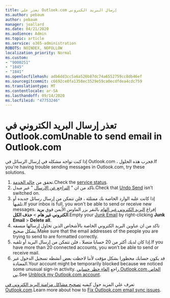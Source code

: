 ```yaml
---
title: تعذر علي Outlook.com إرسال البريد الكتروني
ms.author: pebaum
author: pebaum
manager: joallard
ms.date: 04/21/2020
ms.audience: Admin
ms.topic: article
ms.service: o365-administration
ROBOTS: NOINDEX, NOFOLLOW
localization_priority: Normal
ms.custom:
- "9000251"
- "1845"
- "1841"
ms.openlocfilehash: adb6dd3cc5a6a526b87dc74a6552759cc8db46ef
ms.sourcegitcommit: c6692ce0fa1358ec3529e59ca0ecdfdea4cdc759
ms.translationtype: MT
ms.contentlocale: ar-SA
ms.lasthandoff: 09/14/2020
ms.locfileid: "47753246"
---
```

# <a name="unable-to-send-email-in-outlookcom"></a><span data-ttu-id="ac068-102">تعذر إرسال البريد الكتروني في Outlook.com</span><span class="sxs-lookup"><span data-stu-id="ac068-102">Unable to send email in Outlook.com</span></span>

<span data-ttu-id="ac068-103">إذا كنت تواجه مشكله في إرسال الرسائل في Outlook.com ، فجرب هذه الحلول.</span><span class="sxs-lookup"><span data-stu-id="ac068-103">If you're having trouble sending messages in Outlook.com, try these solutions.</span></span>

1. <span data-ttu-id="ac068-104">تحقق من [حاله الخدمة](https://go.microsoft.com/fwlink/p/?linkid=837482).</span><span class="sxs-lookup"><span data-stu-id="ac068-104">Check the [service status](https://go.microsoft.com/fwlink/p/?linkid=837482).</span></span> 
2. <span data-ttu-id="ac068-105">تاكد من ان " [التراجع عن الإرسال](https://outlook.live.com/mail/options/mail/messageContent/undoSend) " غير مبدل.</span><span class="sxs-lookup"><span data-stu-id="ac068-105">Check that [Undo Send](https://outlook.live.com/mail/options/mail/messageContent/undoSend) isn’t switched on.</span></span>
3. <span data-ttu-id="ac068-106">إذا كانت علبه الوارد الخاصة بك ممتلئة ، فلن تتمكن من إرسال رسائل جديده أو تلقيها.</span><span class="sxs-lookup"><span data-stu-id="ac068-106">If your inbox is full, you won't be able to send or receive new messages.</span></span> <span data-ttu-id="ac068-107">إفراغ [البريد الكتروني غير الهام](https://outlook.live.com/mail/junkemail) بالنقر بزر الماوس الأيمن فوق **بريد الكتروني غير هام**  >  **حذف الكل**.</span><span class="sxs-lookup"><span data-stu-id="ac068-107">Empty your [Junk Email](https://outlook.live.com/mail/junkemail) by right-clicking **Junk Email** > **Delete all**.</span></span>
4. <span data-ttu-id="ac068-108">تاكد من ان عناوين البريد الكتروني الخاصة بالأشخاص الذين تحاول إرسالها منسقه بشكل صحيح.</span><span class="sxs-lookup"><span data-stu-id="ac068-108">Make sure that the email addresses of the people you are trying to send to are formatted correctly.</span></span>
5. <span data-ttu-id="ac068-109">إذا كان لديك أكثر من 20 حسابا متصلا ، فلن تتمكن من إرسال البريد أو تلقيه.</span><span class="sxs-lookup"><span data-stu-id="ac068-109">If you have more than 20 connected accounts, you won’t be able to send or receive mail.</span></span>
6. <span data-ttu-id="ac068-110">قد يكون حسابك محظورا بشكل مؤقت لأننا لاحظت بعض أنشطه تسجيل الدخول غير المعتادة.</span><span class="sxs-lookup"><span data-stu-id="ac068-110">Your account might be temporarily blocked because we noticed some unusual sign-in activity.</span></span> <span data-ttu-id="ac068-111">راجع [إلغاء حظر حسابي Outlook.com الخاص بي](https://support.office.com/article/f4ad2701-d166-4d8b-8a6a-9af2a1f8a4c4).</span><span class="sxs-lookup"><span data-stu-id="ac068-111">See [Unblock my Outlook.com account](https://support.office.com/article/f4ad2701-d166-4d8b-8a6a-9af2a1f8a4c4).</span></span>

<span data-ttu-id="ac068-112">تعرف علي المزيد حول كيفيه [تصحيح مشاكل مزامنة البريد الكتروني في Outlook.com](https://support.office.com/article/d39e3341-8d79-4bf1-b3c7-ded602233642).</span><span class="sxs-lookup"><span data-stu-id="ac068-112">Learn more about how to [Fix Outlook.com email sync issues](https://support.office.com/article/d39e3341-8d79-4bf1-b3c7-ded602233642).</span></span>